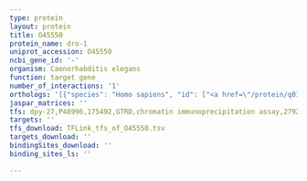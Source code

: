 ```yaml
---
type: protein
layout: protein
title: O45550
protein_name: dro-1
uniprot_accession: O45550
ncbi_gene_id: '-'
organism: Caenorhabditis elegans
function: target gene
number_of_interactions: '1'
orthologs: '[{"species": "Homo sapiens", "id": ["<a href=\"/protein/q01658\">Q01658</a>"]}, {"species": "Mus musculus", "id": ["<a href=\"/protein/q91wv0\">Q91WV0</a>"]}, {"species": "Rattus norvegicus", "id": ["Q5XI68"]}, {"species": "Drosophila melanogaster", "id": ["<a href=\"/protein/q9vjq5\">Q9VJQ5</a>"]}, {"species": "Danio rerio", "id": ["<a href=\"/protein/q08br1\">Q08BR1</a>"]}]'
jaspar_matrices: ''
tfs: dpy-27,P48996,175492,GTRD,chromatin immunoprecipitation assay,27924024%5Buid%5D,No
targets: ''
tfs_download: TFLink_tfs_of_O45550.tsv
targets_download: ''
bindingSites_download: ''
binding_sites_ls: ''

---
```

